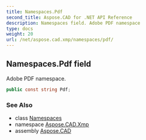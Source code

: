 ```yaml
---
title: Namespaces.Pdf
second_title: Aspose.CAD for .NET API Reference
description: Namespaces field. Adobe PDF namespace
type: docs
weight: 20
url: /net/aspose.cad.xmp/namespaces/pdf/
---
```

## Namespaces.Pdf field

Adobe PDF namespace.

```csharp
public const string Pdf;
```

### See Also

* class [Namespaces](../)
* namespace [Aspose.CAD.Xmp](../../../aspose.cad.xmp/)
* assembly [Aspose.CAD](../../../)


